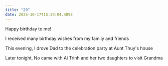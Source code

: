 ```yaml
---
title: "29"
date: 2025-10-17T15:39:04.489Z
---
```


Happy birthday to me!

I received many birthday wishes from my family and friends

This evening, I drove Dad to the celebration party at Aunt Thuy's house

Later tonight, No came with Ai Trinh and her two daughters to visit Grandma
